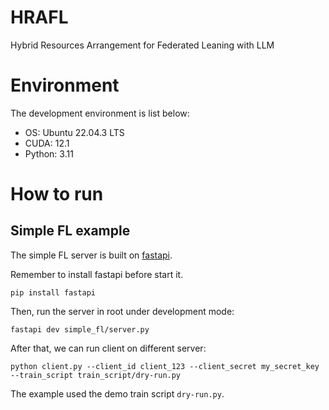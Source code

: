 # HRAFL

Hybrid Resources Arrangement for Federated Leaning with LLM

# Environment

The development environment is list below:

- OS: Ubuntu 22.04.3 LTS
- CUDA: 12.1
- Python: 3.11

# How to run

## Simple FL example

The simple FL server is built on [fastapi](https://fastapi.tiangolo.com/).

Remember to install fastapi before start it.

```
pip install fastapi
```

Then, run the server in root under development mode:

```
fastapi dev simple_fl/server.py
```

After that, we can run client on different server:

```
python client.py --client_id client_123 --client_secret my_secret_key --train_script train_script/dry-run.py
```

The example used the demo train script `dry-run.py`.
